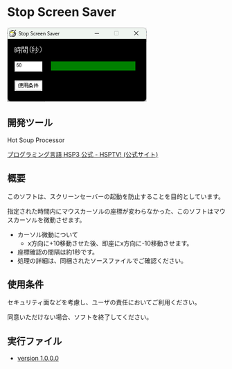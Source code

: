 # Stop Screen Saver

![Stop Screen Saver](StopScreenSaver.png)

## 開発ツール

Hot Soup Processor

 [プログラミング言語 HSP3 公式 - HSPTV! (公式サイト)](http://hsp.tv/)

## 概要

このソフトは、スクリーンセーバーの起動を防止することを目的としています。

指定された時間内にマウスカーソルの座標が変わらなかった、このソフトはマウスカーソルを微動させます。

- カーソル微動について
  - x方向に+10移動させた後、即座にx方向に-10移動させます。
- 座標確認の間隔は約1秒です。
- 処理の詳細は、同梱されたソースファイルでご確認ください。

## 使用条件

セキュリティ面などを考慮し、ユーザの責任においてご利用ください。

同意いただけない場合、ソフトを終了してください。

## 実行ファイル

- [version 1.0.0.0](Arcives/StopScreenSaver_bin_v1.0.0.0.zip)
